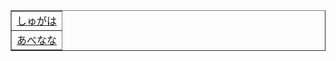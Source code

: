 <html>
<body>
<table border="1" cellspacing="0">
<tr><td><a href=”syugaha.jpg”>しゅがは</a></td></tr>
<tr><td><a href=”abenana.jpg”>あべなな</a></td></tr>
</table>